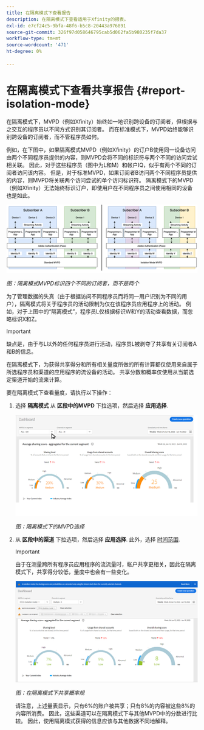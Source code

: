 ```yaml
---
title: 在隔离模式下查看报告
description: 在隔离模式下查看适用于Xfinity的报表。
exl-id: e7cf24c5-9bfa-48f6-b5c8-20443a976891
source-git-commit: 326f97d058646795cab5d062fa5b980235f7da37
workflow-type: tm+mt
source-wordcount: '471'
ht-degree: 0%

---
```


# 在隔离模式下查看共享报告 {#report-isolation-mode}

在隔离模式下，MVPD（例如Xfinity）始终如一地识别跨设备的订阅者，但根据与之交互的程序员以不同方式识别其订阅者。 而在标准模式下，MVPD始终能够识别跨设备的订阅者，而不管程序员如何。

例如，在下图中，如果隔离模式MVPD（例如Xfinity）的订户B使用同一设备访问由两个不同程序员提供的内容，则MVPD会将不同的标识符与两个不同的访问尝试相关联。 因此，对于这些程序员（图中为L和M）和帐户IQ，似乎有两个不同的订阅者访问该内容。 但是，对于标准MVPD，如果订阅者B访问两个不同程序员提供的内容，则MVPD将关联两个访问尝试的单个访问标识符。 隔离模式下的MVPD（例如Xfinity）无法始终标识订户，即使用户在不同程序员之间使用相同的设备也是如此。

![](assets/isolation-diff-new.png)

*图：隔离模式MVPD标识四个不同的订阅者，而不是两个*

为了管理数据的失真（由于根据访问不同程序员而将同一用户识别为不同的用户），隔离模式将关于程序员的活动限制为仅在该程序员应用程序上的活动。 例如，对于上图中的“隔离模式”，程序员L仅根据标识W和Y的活动查看数据，而忽略标识X和Z。

>[!IMPORTANT]
>
> 缺点是，由于与L以外的任何程序员进行活动，程序员L被剥夺了共享有关订阅者A和B的信息。

在隔离模式下，为获得共享得分和所有相关量度所做的所有计算都仅使用来自属于所选程序员和渠道的应用程序的流设备的活动。
共享分数和概率仅使用从当前选定渠道开始的流来计算。

要在隔离模式下查看量度，请执行以下操作：

1. 选择 **隔离模式** 从 **区段中的MVPD** 下拉选项，然后选择 **应用选择**.

   ![](assets/xfinity-in-segment.gif)

   *图：隔离模式下的MVPD选择*

1. 从 **区段中的渠道** 下拉选项，然后选择 **应用选择**. 此外，选择 [时间范围](/help/AccountIQ/product-concepts.md#granularity-def).

   >[!IMPORTANT]
   >
   >由于在测量跨所有程序员应用程序的流流量时，帐户共享更相关，因此在隔离模式下，共享得分较低，量度中也会有一些变化。

   ![](assets/aggregate-sharing-isolation.png)

   *图：在隔离模式下共享概率规*

   请注意，上述量表显示，只有6%的账户被共享；只有8%的内容被这些8%的内容所消费。 因此，这些渠道可以在隔离模式下与其他MVPD中的分数进行比较。 因此，使用隔离模式获得的信息应该与其他数据不同地解释。
